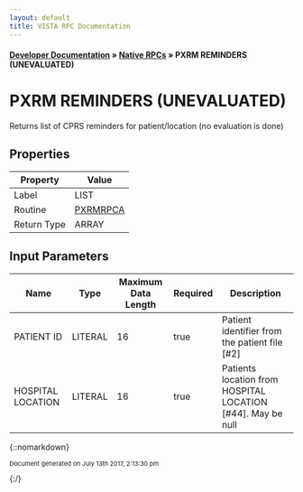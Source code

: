 ```yaml
---
layout: default
title: VISTA RPC Documentation
---
```


#### [Developer Documentation](../index) &#187; [Native RPCs](TableOfContents) &#187; PXRM REMINDERS (UNEVALUATED)<br/>
# PXRM REMINDERS (UNEVALUATED)

Returns list of CPRS reminders for patient/location (no evaluation is done)

## Properties

Property | Value
--- | ---
Label | LIST
Routine | [PXRMRPCA](http://code.osehra.org/dox/Routine_PXRMRPCA_source.html)
Return Type | ARRAY


## Input Parameters

Name | Type | Maximum Data Length | Required | Description
--- | --- | --- | --- | ---
PATIENT ID | LITERAL | 16 | true |  Patient identifier from the patient file [#2]
HOSPITAL LOCATION | LITERAL | 16 | true | Patients location from HOSPITAL LOCATION [#44]. May be null



{::nomarkdown} <br/><p style="font-size: 11px">Document generated on July 13th 2017, 2:13:30 pm</p>{:/}